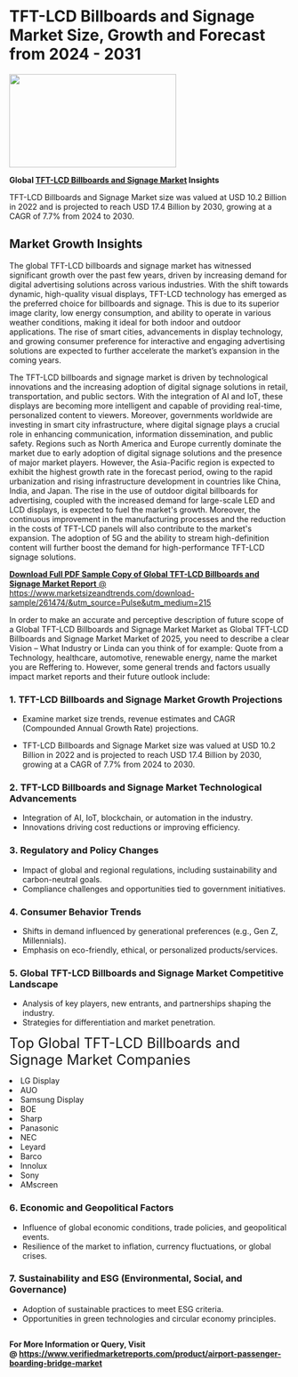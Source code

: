 <H1>TFT-LCD Billboards and Signage Market Size, Growth and Forecast from 2024 - 2031</H1><img class="aligncenter size-medium wp-image-584254" src="https://thirdeyenews.in/wp-content/uploads/2024/09/Global-Market-Research-300x168.jpeg" alt="" width="300" height="168" /><p><strong>Global&nbsp;<a href="https://www.marketsizeandtrends.com/download-sample/261474/&amp;utm_source=Pulse&amp;utm_medium=215">TFT-LCD Billboards and Signage Market</a> Insights</strong></p><p>TFT-LCD Billboards and Signage Market size was valued at USD 10.2 Billion in 2022 and is projected to reach USD 17.4 Billion by 2030, growing at a CAGR of 7.7% from 2024 to 2030.</p><p><h2>Market Growth Insights</h2> <p>The global TFT-LCD billboards and signage market has witnessed significant growth over the past few years, driven by increasing demand for digital advertising solutions across various industries. With the shift towards dynamic, high-quality visual displays, TFT-LCD technology has emerged as the preferred choice for billboards and signage. This is due to its superior image clarity, low energy consumption, and ability to operate in various weather conditions, making it ideal for both indoor and outdoor applications. The rise of smart cities, advancements in display technology, and growing consumer preference for interactive and engaging advertising solutions are expected to further accelerate the market’s expansion in the coming years.</p> <p><a href="#"></a></p> <p>The TFT-LCD billboards and signage market is driven by technological innovations and the increasing adoption of digital signage solutions in retail, transportation, and public sectors. With the integration of AI and IoT, these displays are becoming more intelligent and capable of providing real-time, personalized content to viewers. Moreover, governments worldwide are investing in smart city infrastructure, where digital signage plays a crucial role in enhancing communication, information dissemination, and public safety. Regions such as North America and Europe currently dominate the market due to early adoption of digital signage solutions and the presence of major market players. However, the Asia-Pacific region is expected to exhibit the highest growth rate in the forecast period, owing to the rapid urbanization and rising infrastructure development in countries like China, India, and Japan. The rise in the use of outdoor digital billboards for advertising, coupled with the increased demand for large-scale LED and LCD displays, is expected to fuel the market's growth. Moreover, the continuous improvement in the manufacturing processes and the reduction in the costs of TFT-LCD panels will also contribute to the market's expansion. The adoption of 5G and the ability to stream high-definition content will further boost the demand for high-performance TFT-LCD signage solutions. <p><a href="#"></p><p><span class=""><strong>Download Full PDF Sample Copy of Global TFT-LCD Billboards and Signage Market Report</strong> @ <a href="https://www.marketsizeandtrends.com/download-sample/261474/&amp;utm_source=Pulse&amp;utm_medium=215" target="_blank">https://www.marketsizeandtrends.com/download-sample/261474/&amp;utm_source=Pulse&amp;utm_medium=215</a></span></p><p>In order to make an accurate and perceptive description of future scope of a Global&nbsp;TFT-LCD Billboards and Signage Market Market as Global&nbsp;TFT-LCD Billboards and Signage Market Market of 2025, you need to describe a clear Vision &ndash; What Industry or Linda can you think of for example: Quote from a Technology, healthcare, automotive, renewable energy, name the market you are Reffering to. However, some general trends and factors usually impact market reports and their future outlook include:</p><h3>1.&nbsp;<strong>TFT-LCD Billboards and Signage Market Growth Projections</strong></h3><ul><li>Examine market size trends, revenue estimates and CAGR (Compounded Annual Growth Rate) projections.</li><li><p>TFT-LCD Billboards and Signage Market size was valued at USD 10.2 Billion in 2022 and is projected to reach USD 17.4 Billion by 2030, growing at a CAGR of 7.7% from 2024 to 2030.</p></li></ul><h3>2.&nbsp;<strong>TFT-LCD Billboards and Signage Market Technological Advancements</strong></h3><ul><li>Integration of AI, IoT, blockchain, or automation in the industry.</li><li>Innovations driving cost reductions or improving efficiency.</li></ul><h3>3.&nbsp;<strong>Regulatory and Policy Changes</strong></h3><ul><li>Impact of global and regional regulations, including sustainability and carbon-neutral goals.</li><li>Compliance challenges and opportunities tied to government initiatives.</li></ul><h3>4.&nbsp;<strong>Consumer Behavior Trends</strong></h3><ul><li>Shifts in demand influenced by generational preferences (e.g., Gen Z, Millennials).</li><li>Emphasis on eco-friendly, ethical, or personalized products/services.</li></ul><h3>5.&nbsp;<strong>Global TFT-LCD Billboards and Signage Market Competitive Landscape</strong></h3><ul><li>Analysis of key players, new entrants, and partnerships shaping the industry.</li><li>Strategies for differentiation and market penetration.</li></ul><p data-pm-slice="1 1 []"><span style="color: inherit; font-family: inherit; font-size: 25px;">Top Global TFT-LCD Billboards and Signage Market Companies</span></p><div class="" data-test-id=""><p><li>LG Display</li><li> AUO</li><li> Samsung Display</li><li> BOE</li><li> Sharp</li><li> Panasonic</li><li> NEC</li><li> Leyard</li><li> Barco</li><li> Innolux</li><li> Sony</li><li> AMscreen</li></p></div><h3>6.&nbsp;<strong>Economic and Geopolitical Factors</strong></h3><ul><li>Influence of global economic conditions, trade policies, and geopolitical events.</li><li>Resilience of the market to inflation, currency fluctuations, or global crises.</li></ul><h3>7.&nbsp;<strong>Sustainability and ESG (Environmental, Social, and Governance)</strong></h3><ul><li>Adoption of sustainable practices to meet ESG criteria.</li><li>Opportunities in green technologies and circular economy principles.</li></ul><h2><strong style="font-size: 14px;">For More Information or Query, Visit @&nbsp;</strong><a style="background-color: #ffffff; font-size: 14px;" href="https://www.marketsizeandtrends.com/report/tft-lcd-billboards-and-signage-market/" target="_blank">https://www.verifiedmarketreports.com/product/airport-passenger-boarding-bridge-market</a></h2>

